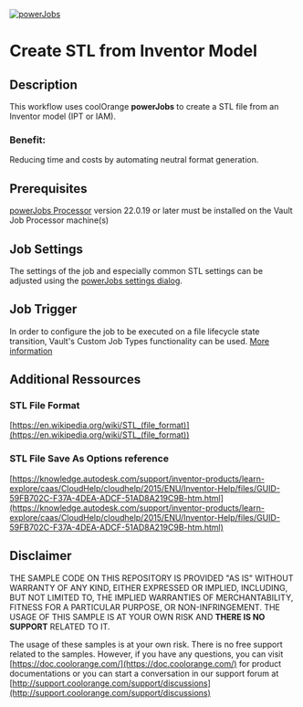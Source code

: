 [![powerJobs](https://img.shields.io/badge/powerJobs_Processor-22.0.19-orange.svg)](https://www.coolorange.com/powerjobs)

# Create STL from Inventor Model

## Description
This workflow uses coolOrange **powerJobs** to create a STL file from an Inventor model (IPT or IAM).

### Benefit:
Reducing time and costs by automating neutral format generation.

## Prerequisites
[powerJobs Processor](https://www.coolorange.com/powerjobs) version 22.0.19 or later must be installed on the Vault Job Processor machine(s)  

## Job Settings
The settings of the job and especially common STL settings can be adjusted using the [powerJobs  settings dialog](https://doc.coolorange.com/projects/coolorange-powerjobsprocessordocs/en/stable/job_configuration/#powerjobs-settings-dialog).

## Job Trigger
In order to configure the job to be executed on a file lifecycle state transition, Vault's Custom Job Types functionality can be used. [More information](https://doc.coolorange.com/projects/coolorange-powerjobsprocessordocs/en/stable/getting_started/#how-to-embed-the-job-in-a-status-change)

## Additional Ressources

### STL File Format
[https://en.wikipedia.org/wiki/STL_(file_format)](https://en.wikipedia.org/wiki/STL_(file_format))

### STL File Save As Options reference
[https://knowledge.autodesk.com/support/inventor-products/learn-explore/caas/CloudHelp/cloudhelp/2015/ENU/Inventor-Help/files/GUID-59FB702C-F37A-4DEA-ADCF-51AD8A219C9B-htm.html](https://knowledge.autodesk.com/support/inventor-products/learn-explore/caas/CloudHelp/cloudhelp/2015/ENU/Inventor-Help/files/GUID-59FB702C-F37A-4DEA-ADCF-51AD8A219C9B-htm.html)

## Disclaimer

THE SAMPLE CODE ON THIS REPOSITORY IS PROVIDED "AS IS" WITHOUT WARRANTY OF ANY KIND, EITHER EXPRESSED OR IMPLIED, INCLUDING, BUT NOT LIMITED TO, THE IMPLIED WARRANTIES OF MERCHANTABILITY, FITNESS FOR A PARTICULAR PURPOSE, OR NON-INFRINGEMENT.
THE USAGE OF THIS SAMPLE IS AT YOUR OWN RISK AND **THERE IS NO SUPPORT** RELATED TO IT.

The usage of these samples is at your own risk. There is no free support related to the samples. However, if you have any questions, you can visit [https://doc.coolorange.com/](https://doc.coolorange.com/) for product documentations or you can start a conversation in our support forum at [http://support.coolorange.com/support/discussions](http://support.coolorange.com/support/discussions)
